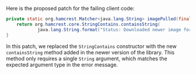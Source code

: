 Here is the proposed patch for the failing client code:

```java
private static org.hamcrest.Matcher<java.lang.String> imagePulled(final java.lang.String image) {
    return org.hamcrest.core.StringContains.containsString(
            java.lang.String.format("Status: Downloaded newer image for %s", image));
}
```

In this patch, we replaced the `StringContains` constructor with the new `containsString` method added in the newer version of the library. This method only requires a single `String` argument, which matches the expected argument type in the error message.